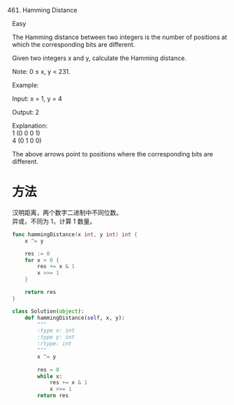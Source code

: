 461. Hamming Distance

Easy

The Hamming distance between two integers is the number of positions at which the corresponding bits are different.

Given two integers x and y, calculate the Hamming distance.

Note:
0 ≤ x, y < 231.  

Example:

Input: x = 1, y = 4

Output: 2

Explanation:  
1   (0 0 0 1)  
4   (0 1 0 0)  


The above arrows point to positions where the corresponding bits are different.

# 方法
汉明距离，两个数字二进制中不同位数。   
异或，不同为 1，计算 1 数量。


```go
func hammingDistance(x int, y int) int {
    x ^= y

	res := 0
	for x > 0 {
		res += x & 1
		x >>= 1
	}

	return res
}
```

```python
class Solution(object):
    def hammingDistance(self, x, y):
        """
        :type x: int
        :type y: int
        :rtype: int
        """
        x ^= y 
        
        res = 0 
        while x:
            res += x & 1
            x >>= 1
        return res
```